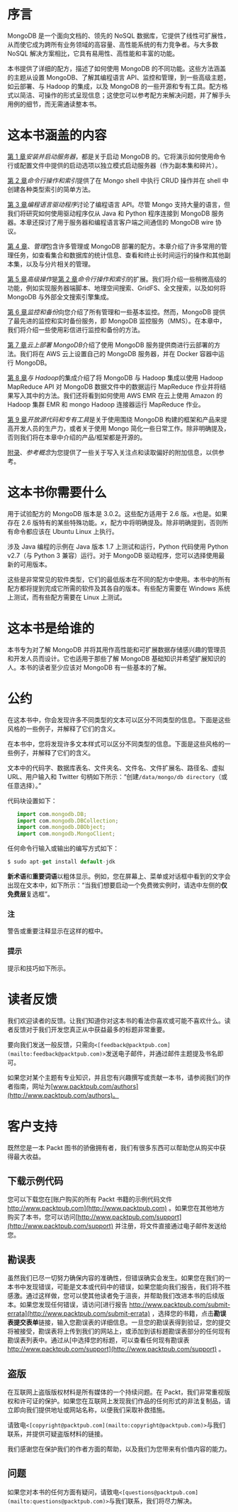 # 序言

MongoDB 是一个面向文档的、领先的 NoSQL 数据库，它提供了线性可扩展性，从而使它成为跨所有业务领域的高容量、高性能系统的有力竞争者。与大多数 NoSQL 解决方案相比，它具有易用性、高性能和丰富的功能。

本书提供了详细的配方，描述了如何使用 MongoDB 的不同功能。这些方法涵盖的主题从设置 MongoDB、了解其编程语言 API、监控和管理，到一些高级主题，如云部署、与 Hadoop 的集成，以及 MongoDB 的一些开源和专有工具。配方格式以简洁、可操作的形式呈现信息；这使您可以参考配方来解决问题，并了解手头用例的细节，而无需通读整本书。

# 这本书涵盖的内容

[第 1 章](01.html "Chapter 1. Installing and Starting the Server")*安装并启动服务器*，都是关于启动 MongoDB 的。它将演示如何使用命令行或配置文件中提供的启动选项以独立模式启动服务器（作为副本集和碎片）。

[第 2 章](02.html "Chapter 2. Command-line Operations and Indexes")*命令行操作和索引*提供了在 Mongo shell 中执行 CRUD 操作并在 shell 中创建各种类型索引的简单方法。

[第 3 章](03.html "Chapter 3. Programming Language Drivers")*编程语言驱动程序*讨论了编程语言 API。尽管 Mongo 支持大量的语言，但我们将研究如何使用驱动程序仅从 Java 和 Python 程序连接到 MongoDB 服务器。本章还探讨了用于服务器和编程语言客户端之间通信的 MongoDB wire 协议。

[第 4 章](04.html "Chapter 4. Administration")、*管理*包含许多管理或 MongoDB 部署的配方。本章介绍了许多常用的管理任务，如查看集合和数据库的统计信息、查看和终止长时间运行的操作和其他副本集，以及与分片相关的管理。

[第 5 章](05.html "Chapter 5. Advanced Operations")*高级操作*是[第 2 章](02.html "Chapter 2. Command-line Operations and Indexes")*命令行操作和索引*的扩展。我们将介绍一些稍微高级的功能，例如实现服务器端脚本、地理空间搜索、GridFS、全文搜索，以及如何将 MongoDB 与外部全文搜索引擎集成。

[第 6 章](06.html "Chapter 6. Monitoring and Backups")*监控和备份*向您介绍了所有管理和一些基本监控。然而，MongoDB 提供了最先进的监控和实时备份服务，即 MongoDB 监控服务（MMS）。在本章中，我们将介绍一些使用彩信进行监控和备份的方法。

[第 7 章](07.html "Chapter 7. Deploying MongoDB on the Cloud")*云上部署 MongoDB*介绍了使用 MongoDB 服务提供商进行云部署的方法。我们将在 AWS 云上设置自己的 MongoDB 服务器，并在 Docker 容器中运行 MongoDB。

[第 8 章](08.html "Chapter 8. Integration with Hadoop")*与 Hadoop*的集成介绍了将 MongoDB 与 Hadoop 集成以使用 Hadoop MapReduce API 对 MongoDB 数据文件中的数据运行 MapReduce 作业并将结果写入其中的方法。我们还将看到如何使用 AWS EMR 在云上使用 Amazon 的 Hadoop 集群 EMR 和 mongo Hadoop 连接器运行 MapReduce 作业。

[第 9 章](09.html "Chapter 9. Open Source and Proprietary Tools")*开放源代码和专有工具*是关于使用围绕 MongoDB 构建的框架和产品来提高开发人员的生产力，或者关于使用 Mongo 简化一些日常工作。除非明确提及，否则我们将在本章中介绍的产品/框架都是开源的。

[附录](10.html "Appendix A. Concepts for Reference")、*参考概念*为您提供了一些关于写入关注点和读取偏好的附加信息，以供参考。

# 这本书你需要什么

用于试验配方的 MongoDB 版本是 3.0.2。这些配方适用于 2.6 版。*x*也是。如果存在 2.6 版特有的某些特殊功能。*x*，配方中将明确提及。除非明确提到，否则所有命令都应该在 Ubuntu Linux 上执行。

涉及 Java 编程的示例在 Java 版本 1.7 上测试和运行，Python 代码使用 Python v2.7（与 Python 3 兼容）运行。对于 MongoDB 驱动程序，您可以选择使用最新的可用版本。

这些是非常常见的软件类型，它们的最低版本在不同的配方中使用。本书中的所有配方都将提到完成它所需的软件及其各自的版本。有些配方需要在 Windows 系统上测试，而有些配方需要在 Linux 上测试。

# 这本书是给谁的

本书专为对了解 MongoDB 并将其用作高性能和可扩展数据存储感兴趣的管理员和开发人员而设计。它也适用于那些了解 MongoDB 基础知识并希望扩展知识的人。本书的读者至少应该对 MongoDB 有一些基本的了解。

# 公约

在这本书中，你会发现许多不同类型的文本可以区分不同类型的信息。下面是这些风格的一些例子，并解释了它们的含义。

在本书中，您将发现许多文本样式可以区分不同类型的信息。下面是这些风格的一些例子，并解释了它们的含义。

文本中的代码字、数据库表名、文件夹名、文件名、文件扩展名、路径名、虚拟 URL、用户输入和 Twitter 句柄如下所示：“创建`/data/mongo/db directory`（或任意选择）。”

代码块设置如下：

```js
   import com.mongodb.DB;
   import com.mongodb.DBCollection;
   import com.mongodb.DBObject;
   import com.mongodb.MongoClient;
```

任何命令行输入或输出的编写方式如下：

```js
$ sudo apt-get install default-jdk

```

**新术语**和**重要词语**以粗体显示。例如，您在屏幕上、菜单或对话框中看到的文字会出现在文本中，如下所示：“当我们想要启动一个免费微实例时，请选中左侧的**仅免费层**复选框”。

### 注

警告或重要注释显示在这样的框中。

### 提示

提示和技巧如下所示。

# 读者反馈

我们欢迎读者的反馈。让我们知道你对这本书的看法你喜欢或可能不喜欢什么。读者反馈对于我们开发您真正从中获益最多的标题非常重要。

要向我们发送一般反馈，只需向`<[feedback@packtpub.com](mailto:feedback@packtpub.com)>`发送电子邮件，并通过邮件主题提及书名即可。

如果您对某个主题有专业知识，并且您有兴趣撰写或贡献一本书，请参阅我们的作者指南，网址为[www.packtpub.com/authors](http://www.packtpub.com/authors)。

# 客户支持

既然您是一本 Packt 图书的骄傲拥有者，我们有很多东西可以帮助您从购买中获得最大收益。

## 下载示例代码

您可以下载您在[账户购买的所有 Packt 书籍的示例代码文件 http://www.packtpub.com](http://www.packtpub.com) 。如果您在其他地方购买了本书，您可以访问[http://www.packtpub.com/support](http://www.packtpub.com/support) 并注册，将文件直接通过电子邮件发送给您。

## 勘误表

虽然我们已尽一切努力确保内容的准确性，但错误确实会发生。如果您在我们的一本书中发现错误，可能是文本或代码中的错误，如果您能向我们报告，我们将不胜感激。通过这样做，您可以使其他读者免于沮丧，并帮助我们改进本书的后续版本。如果您发现任何错误，请访问[进行报告 http://www.packtpub.com/submit-errata](http://www.packtpub.com/submit-errata) ，选择您的书籍，点击**勘误表****提交****表单**链接，输入您勘误表的详细信息。一旦您的勘误表得到验证，您的提交将被接受，勘误表将上传到我们的网站上，或添加到该标题勘误表部分的任何现有勘误表列表中。通过从[中选择您的标题，可以查看任何现有勘误表 http://www.packtpub.com/support](http://www.packtpub.com/support) 。

## 盗版

在互联网上盗版版权材料是所有媒体的一个持续问题。在 Packt，我们非常重视版权和许可证的保护。如果您在互联网上发现我们作品的任何形式的非法复制品，请立即向我们提供地址或网站名称，以便我们采取补救措施。

请致电`<[copyright@packtpub.com](mailto:copyright@packtpub.com)>`与我们联系，并提供可疑盗版材料的链接。

我们感谢您在保护我们的作者方面的帮助，以及我们为您带来有价值内容的能力。

## 问题

如果您对本书的任何方面有疑问，请致电`<[questions@packtpub.com](mailto:questions@packtpub.com)>`与我们联系，我们将尽力解决。